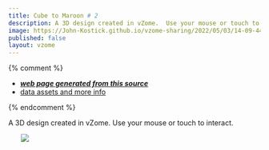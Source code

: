 ```yaml
---
title: Cube to Maroon # 2
description: A 3D design created in vZome.  Use your mouse or touch to interact.
image: https://John-Kostick.github.io/vzome-sharing/2022/05/03/14-09-44-Cube-to-Maroon-#-2/Cube-to-Maroon-#-2.png
published: false
layout: vzome
---
```


{% comment %}
 - [***web page generated from this source***](<https://John-Kostick.github.io/vzome-sharing/2022/05/03/Cube-to-Maroon-#-2-14-09-44.html>)
 - [data assets and more info](<https://github.com/John-Kostick/vzome-sharing/tree/main/2022/05/03/14-09-44-Cube-to-Maroon-#-2/>)
 
{% endcomment %}

A 3D design created in vZome.  Use your mouse or touch to interact.

<vzome-viewer style="width: 87%; height: 60vh; margin: 5%"
       src="https://John-Kostick.github.io/vzome-sharing/2022/05/03/14-09-44-Cube-to-Maroon-#-2/Cube-to-Maroon-#-2.vZome" >
  <img src="https://John-Kostick.github.io/vzome-sharing/2022/05/03/14-09-44-Cube-to-Maroon-#-2/Cube-to-Maroon-#-2.png" />
</vzome-viewer>